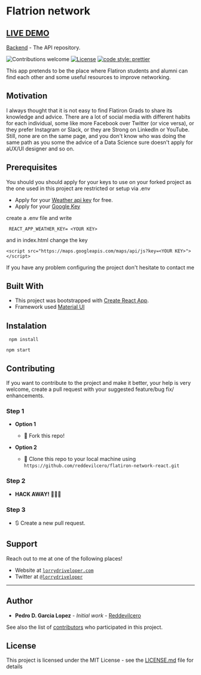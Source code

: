 # Flatrion network

## [LIVE DEMO](https://flatiron-network.vercel.app/)

[Backend](https://github.com/reddevilcero/flatiron-network-api) - The API repository.

![Contributions welcome](https://img.shields.io/badge/contributions-welcome-orange.svg)
[![License](https://img.shields.io/badge/license-MIT-blue.svg)](https://opensource.org/licenses/MIT)
[![code style: prettier](https://img.shields.io/badge/code_style-prettier-ff69b4.svg)](https://github.com/prettier/prettier)

This app pretends to be the place where Flatiron students and alumni can find each other and some useful resources to improve networking.

## Motivation

I always thought that it is not easy to find Flatiron Grads
to share its knowledge and advice. There are a lot of social media with different habits for each individual, some like more Facebook over Twitter (or vice versa), or they prefer Instagram or Slack, or they are Strong on LinkedIn or YouTube. Still, none are on the same page, and you don't know who was doing the same path as you some the advice of a Data Science sure doesn't apply for aUX/UI designer and so on.

## Prerequisites

You should you should apply for your keys to use on your forked project as the one used in this project are restricted or setup via .env

- Apply for your [Weather api key](https://openweathermap.org/) for free.
- Apply for your [Google Key](https://console.cloud.google.com/)

create a .env file and write

```
 REACT_APP_WEATHER_KEY= <YOUR KEY>
```

and in index.html change the key

```
<script src="https://maps.googleapis.com/maps/api/js?key=<YOUR KEY>"></script>
```

If you have any problem configuring the project don't hesitate to contact me

## Built With

- This project was bootstrapped with [Create React App](https://github.com/facebook/create-react-app).
- Framework used [Material UI](https://material-ui.com/)

## Instalation

```
 npm install
```

```
npm start
```

## Contributing

If you want to contribute to the project and make it better, your help is very welcome, create a pull request with your suggested feature/bug fix/ enhancements.

### Step 1

- **Option 1**

  - 🍴 Fork this repo!

- **Option 2**
  - 👯 Clone this repo to your local machine using `https://github.com/reddevilcero/flatiron-network-react.git`

### Step 2

- **HACK AWAY!** 🔨🔨🔨

### Step 3

- 🔃 Create a new pull request.

## Support

Reach out to me at one of the following places!

- Website at <a href="http://www.lorrydriveloper.com" target="_blank">`lorrydriveloper.com`</a>
- Twitter at <a href="http://twitter.com/lorrydriveloper" target="_blank">`@lorrydriveloper`</a>

---

## Author

- **Pedro D. Garcia Lopez** - _Initial work_ - [Reddevilcero](https://github.com/Reddevilcero)

See also the list of [contributors](https://github.com/your/project/contributors) who participated in this project.

## License

This project is licensed under the MIT License - see the [LICENSE.md](LICENSE.md) file for details
